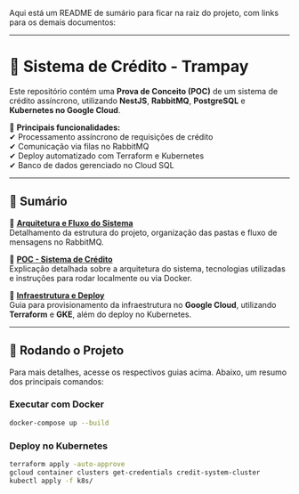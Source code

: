 Aqui está um README de sumário para ficar na raiz do projeto, com links para os demais documentos:  

---

# 🚀 **Sistema de Crédito - Trampay**  

Este repositório contém uma **Prova de Conceito (POC)** de um sistema de crédito assíncrono, utilizando **NestJS**, **RabbitMQ**, **PostgreSQL** e **Kubernetes no Google Cloud**.  

📌 **Principais funcionalidades:**  
✔ Processamento assíncrono de requisições de crédito  
✔ Comunicação via filas no RabbitMQ  
✔ Deploy automatizado com Terraform e Kubernetes  
✔ Banco de dados gerenciado no Cloud SQL  

---

## 📖 **Sumário**  

🔹 **[Arquitetura e Fluxo do Sistema](arquitetura/README.md)**  
Detalhamento da estrutura do projeto, organização das pastas e fluxo de mensagens no RabbitMQ.  

🔹 **[POC - Sistema de Crédito](poc/README.md)**  
Explicação detalhada sobre a arquitetura do sistema, tecnologias utilizadas e instruções para rodar localmente ou via Docker.  

🔹 **[Infraestrutura e Deploy](deploy/README.md)**  
Guia para provisionamento da infraestrutura no **Google Cloud**, utilizando **Terraform** e **GKE**, além do deploy no Kubernetes.  

---

## 🚀 **Rodando o Projeto**  

Para mais detalhes, acesse os respectivos guias acima. Abaixo, um resumo dos principais comandos:  

### **Executar com Docker**  

```bash
docker-compose up --build
```  

### **Deploy no Kubernetes**  

```bash
terraform apply -auto-approve
gcloud container clusters get-credentials credit-system-cluster
kubectl apply -f k8s/
```  
